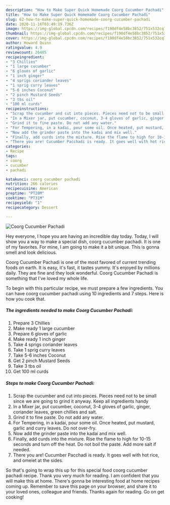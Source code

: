 ```yaml
---
description: "How to Make Super Quick Homemade Coorg Cucumber Pachadi"
title: "How to Make Super Quick Homemade Coorg Cucumber Pachadi"
slug: 62-how-to-make-super-quick-homemade-coorg-cucumber-pachadi
date: 2020-11-16T03:49:19.736Z
image: https://img-global.cpcdn.com/recipes/f190df4e58bc3852/751x532cq70/coorg-cucumber-pachadi-recipe-main-photo.jpg
thumbnail: https://img-global.cpcdn.com/recipes/f190df4e58bc3852/751x532cq70/coorg-cucumber-pachadi-recipe-main-photo.jpg
cover: https://img-global.cpcdn.com/recipes/f190df4e58bc3852/751x532cq70/coorg-cucumber-pachadi-recipe-main-photo.jpg
author: Howard Quinn
ratingvalue: 4.9
reviewcount: 26405
recipeingredient:
- "3 Chillies"
- "1 large cucumber"
- "6 gloves of garlic"
- "1 inch ginger"
- "4 sprigs coriander leaves"
- "1 sprig curry leaves"
- "5-6 inches Coconut"
- "2 pinch Mustard Seeds"
- "3 tbs oil"
- "100 ml curds"
recipeinstructions:
- "Scrap the cucumber and cut into pieces. Pieces need not to be small since we are going to grind it anyway. Keep all ingredients handy"
- "In a Mixer jar, put cucumber, coconut, 3-4 gloves of garlic, ginger, coriander leaves, green chillies and salt."
- "Grind it to fine paste. Do not add any water."
- "For Tempering, in a kadai, pour some oil. Once heated, put mustard, garlic and curry leaves. Do not over-fry."
- "Now add the grinder paste into the kadai and mix well."
- "Finally, add curds into the mixture. Rise the flame to high for 10-15 seconds and turn off the heat. Do not boil the paste. Add more salt if needed."
- "There you are! Cucumber Pacchadi is ready. It goes well with hot rice, and omelet at the sides."
categories:
- Recipe
tags:
- coorg
- cucumber
- pachadi

katakunci: coorg cucumber pachadi 
nutrition: 266 calories
recipecuisine: American
preptime: "PT20M"
cooktime: "PT31M"
recipeyield: "1"
recipecategory: Dessert

---
```



![Coorg Cucumber Pachadi](https://img-global.cpcdn.com/recipes/f190df4e58bc3852/751x532cq70/coorg-cucumber-pachadi-recipe-main-photo.jpg)

Hey everyone, I hope you are having an incredible day today. Today, I will show you a way to make a special dish, coorg cucumber pachadi. It is one of my favorites. For mine, I am going to make it a bit unique. This is gonna smell and look delicious.

Coorg Cucumber Pachadi is one of the most favored of current trending foods on earth. It is easy, it's fast, it tastes yummy. It's enjoyed by millions daily. They are fine and they look wonderful. Coorg Cucumber Pachadi is something that I've loved my whole life.




To begin with this particular recipe, we must prepare a few ingredients. You can have coorg cucumber pachadi using 10 ingredients and 7 steps. Here is how you cook that.

<!--inarticleads1-->

##### The ingredients needed to make Coorg Cucumber Pachadi:

1. Prepare 3 Chillies
1. Make ready 1 large cucumber
1. Prepare 6 gloves of garlic
1. Make ready 1 inch ginger
1. Take 4 sprigs coriander leaves
1. Take 1 sprig curry leaves
1. Take 5-6 inches Coconut
1. Get 2 pinch Mustard Seeds
1. Take 3 tbs oil
1. Get 100 ml curds




<!--inarticleads2-->

##### Steps to make Coorg Cucumber Pachadi:

1. Scrap the cucumber and cut into pieces. Pieces need not to be small since we are going to grind it anyway. Keep all ingredients handy
1. In a Mixer jar, put cucumber, coconut, 3-4 gloves of garlic, ginger, coriander leaves, green chillies and salt.
1. Grind it to fine paste. Do not add any water.
1. For Tempering, in a kadai, pour some oil. Once heated, put mustard, garlic and curry leaves. Do not over-fry.
1. Now add the grinder paste into the kadai and mix well.
1. Finally, add curds into the mixture. Rise the flame to high for 10-15 seconds and turn off the heat. Do not boil the paste. Add more salt if needed.
1. There you are! Cucumber Pacchadi is ready. It goes well with hot rice, and omelet at the sides.




So that's going to wrap this up for this special food coorg cucumber pachadi recipe. Thank you very much for reading. I am confident that you will make this at home. There's gonna be interesting food at home recipes coming up. Remember to save this page on your browser, and share it to your loved ones, colleague and friends. Thanks again for reading. Go on get cooking!
